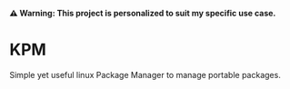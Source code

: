 **:warning: Warning: This project is personalized to suit my specific use case.**

# KPM
Simple yet useful linux Package Manager to manage portable packages.
